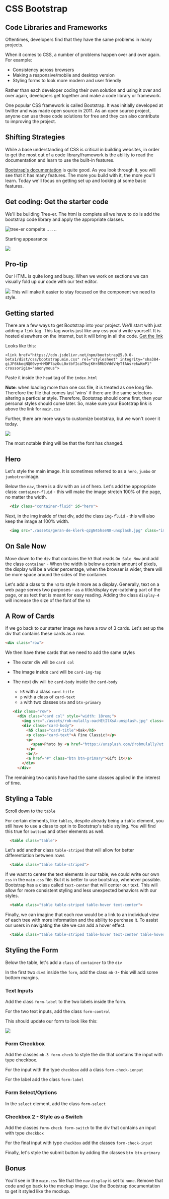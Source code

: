 # CSS Bootstrap

## Code Libraries and Frameworks  

Oftentimes, developers find that they have the same problems in many projects.

When it comes to CSS, a number of problems happen over and over again. For example:
- Consistency across browsers
- Making a responsive/mobile and desktop version
- Styling forms to look more modern and user friendly

Rather than each developer coding their own solution and using it over and over again, developers get together and make a code library or framework.

One popular CSS framework is called Bootstrap. It was initially developed at twitter and was made open source in 2011. As an open source project, anyone can use these code solutions for free and they can also contribute to improving the project.

## Shifting Strategies

While a base understanding of CSS is critical in building websites, in order to get the most out of a code library/framework is the ability to read the documentation and learn to use the built-in features.

[Bootstrap's documentation](https://getbootstrap.com/docs/5.0/getting-started/introduction/) is quite good. As you look through it, you will see that it has many features. The more you build with it, the more you'll learn. Today we'll focus on getting set up and looking at some basic features.

## Get coding: Get the starter code

We'll be building Tree-er. The html is complete all we have to do is add the bootstrap code library and apply the appropriate classes.

![tree-er compelte](./assets/tree-er-complete.html.png)
..
..
..

Starting appearance

![](./assets/tree-er-start.png)

## Pro-tip

Our HTML is quite long and busy. When we work on sections we can visually fold up our code with our text editor.

![](./assets/code-folding.gif)
This will make it easier to stay focused on the component we need to style.


## Getting started

There are a few ways to get Bootstrap into your project. We'll start with just adding a `link` tag. This tag works just like any css you'd write yourself. It is hosted elsewhere on the internet, but it will bring in all the code.
[Get the link](https://getbootstrap.com/docs/5.0/getting-started/introduction/)

Looks like this:

`<link href="https://cdn.jsdelivr.net/npm/bootstrap@5.0.0-beta1/dist/css/bootstrap.min.css" rel="stylesheet" integrity="sha384-giJF6kkoqNQ00vy+HMDP7azOuL0xtbfIcaT9wjKHr8RbDVddVHyTfAAsrekwKmP1" crossorigin="anonymous">`


Paste it inside the `head` tag of the `index.html`

**Note**: when loading more than one css file, it is treated as one long file. Therefore the file that comes last 'wins' if there are the same selectors altering a particular style. Therefore, Bootstrap should come first, then your personal styles should come later. So, make sure your Bootstrap link is above the link for `main.css`

Further, there are more ways to customize bootstrap, but we won't cover it today.

![](./assets/tree-er-start-bootstrap-link.png)

The most notable thing will be that the font has changed.

## Hero

Let's style the main image. It is sometimes referred to as a `hero`, `jumbo` or `jumbotron`image.

Below the `nav`, there is a div with an `id` of hero. Let's add the appropriate class: `container-fluid` - this will make the image stretch 100% of the page, no matter the width.

```html
  <div class="container-fluid" id="hero">
```
Next, in the img inside of that div, add the class `img-fluid` - this will also keep the image at 100% width.

```html
  <img src="./assets/geran-de-klerk-qzgN45hseN0-unsplash.jpg" class="img-fluid" alt="forest view">
```

## On Sale Now

Move down to the `div` that contains the `h3` that reads `On Sale Now` and add the class `container` - When the width is below a certain amount of pixels, the display will be a wider percentage, when the browser is wider, there will be more space around the sides of the container.

Let's add a class to the `h3` to style it more as a display. Generally, text on a web page serves two purposes - as a title/display eye-catching part of the page, or as text that is meant for easy reading. Adding the class `display-4` will increase the size of the font of the `h3`

## A Row of Cards

If we go back to our starter image we have a row of 3 cards. Let's set up the div that contains these cards as a row.

```html
<div class="row">
```

We then have three cards that we need to add the same styles

- The outer div will be `card col`
- The image inside `card` will be `card-img-top`
- The next div will be `card-body` inside the `card-body`
  - `h5` with a class `card-title`
  - `p` with a class of `card-text`
  - `a` with two classes `btn` and `btn-primary`

  ```html
  <div class="row">
    <div class="card col" style="width: 18rem;">
      <img src="./assets/rob-mulally-oacHEtIlXsA-unsplash.jpg" class="card-img-top" alt="oak">
      <div class="card-body">
        <h5 class="card-title">Oak</h5>
        <p class="card-text">A Fine Classic!</p>
        <p>
          <span>Photo by <a href="https://unsplash.com/@robmulally?utm_source=unsplash&amp;utm_medium=referral&amp;utm_content=creditCopyText">Rob Mulally</a> on <a href="https://unsplash.com/s/photos/oak?utm_source=unsplash&amp;utm_medium=referral&amp;utm_content=creditCopyText">Unsplash</a></span>
        </p>
        <br/>
        <a href="#" class="btn btn-primary">Gift it</a>
      </div>
    </div>
  ```


The remaining two cards have had the same classes applied in the interest of time.


## Styling a Table

Scroll down to the `table`

For certain elements, like `tables`, despite already being a `table` element, you still have to use a class to opt in to Bootstrap's table styling.  You will find this true  for `button`s and other elements as well.

```html
  <table class="table">
```

Let's add another class `table-striped` that will allow for better differentiation between rows

```html
  <table class="table table-striped">
```

If we want to center the text elements in our table, we could write our own `css` in the `main.css` file. But it is better to use bootstrap, whenever possible. Bootstrap has a class called `text-center` that will center our text. This will allow for more consistent styling and less unexpected behaviors with our styles.

```html
  <table class="table table-striped table-hover text-center">
```

Finally, we can imagine that each row would be a link to an individual view of each tree with more information and the ability to purchase it. To assist our users in navigating the site we can add a hover effect.

```html
  <table class="table table-striped table-hover text-center table-hover">
```


## Styling the Form

Below the table, let's add a `class` of `container` to the `div`

In the first two  `div`s inside the `form`, add the class `mb-3`- this will add some bottom margins.


### Text Inputs

Add the class `form-label` to the two labels inside the form.

For the two text inputs, add the class `form-control`

This should update our form to look like this:

![](./assets/form-text-input-styled.png)

### Form Checkbox

Add the classes `mb-3 form-check` to style the div that contains the input with type checkbox.

For the input with the type `checkbox` add a class `form-check-ionput`

For the label add the class `form-label`

### Form Select/Options

In the `select` element, add the class `form-select`


### Checkbox 2 - Style as a Switch

Add the classes `form-check form-switch` to the div that contains an input with type `checkbox`


For the final input with type `checkbox` add the classes `form-check-input`

Finally, let's style the submit button by adding the classes `btn btn-primary`


## Bonus

You'll see in the `main.css` file that the `nav` `display` is set to `none`. Remove that code and go back to the mockup image. Use the Bootstrap documentation to get it styled like the mockup.
